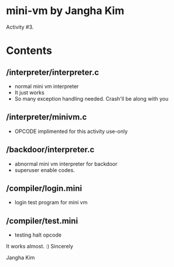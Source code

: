 # mini-vm by Jangha Kim

Activity #3.

# Contents

## /interpreter/interpreter.c
- normal mini vm interpreter
- It just works
- So many exception handling needed. Crash'll be along with you

## /interpreter/minivm.c
- OPCODE implimented for this activity use-only

## /backdoor/interpreter.c
- abnormal mini vm interpreter for backdoor
- superuser enable codes.

## /compiler/login.mini
- login test program for mini vm

## /compiler/test.mini
- testing halt opcode

It works almost. :)
Sincerely

Jangha Kim
